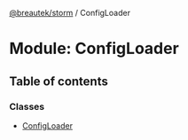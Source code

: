 [@breautek/storm](../README.md) / ConfigLoader

# Module: ConfigLoader

## Table of contents

### Classes

- [ConfigLoader](../classes/configloader.configloader-1.md)
